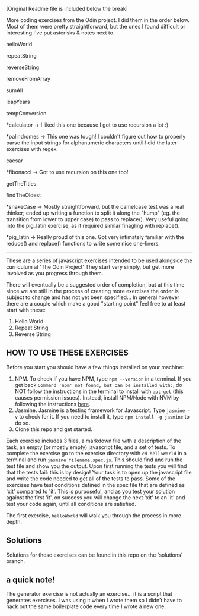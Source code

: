 [Original Readme file is included below the break]

More coding exercises from the Odin project. I did them in the order below. Most of them were pretty straightforward, but the ones I found difficult or interesting I've put asterisks & notes next to.

helloWorld

repeatString

reverseString

removeFromArray

sumAll

leapYears

tempConversion

*calculator -> I liked this one because I got to use recursion a lot :)

*palindromes -> This one was tough! I couldn't figure out how to properly parse the input strings for alphanumeric characters until I did the later exercises with regex.

caesar

*fibonacci -> Got to use recursion on this one too! 

getTheTitles

findTheOldest


*snakeCase -> Mostly straightforward, but the camelcase test was a real thinker; ended up writing a function to split it along the "hump" (eg. the transition from lower to upper case) to pass to replace(). Very useful going into the pig_latin exercise, as it required similar finagling with replace().

*pig_latin -> Really proud of this one. Got very intimately familiar with the reduce() and replace() functions to write some nice one-liners.

-----------------------------------------------------------------------------------------------------------------------------
These are a series of javascript exercises intended to be used alongside the curriculum at 'The Odin Project'  They start very simply, but get more involved as you progress through them.

There will eventually be a suggested order of completion, but at this time since we are still in the process of creating more exercises the order is subject to change and has not yet been specified... In general however there are a couple which make a good "starting point" feel free to at least start with these:

1. Hello World
1. Repeat String
1. Reverse String

## HOW TO USE THESE EXERCISES
Before you start you should have a few things installed on your machine:
1. NPM.  To check if you have NPM, type `npm --version` in a terminal. If you get back `Command 'npm' not found, but can be installed with:`, do NOT follow the instructions in the terminal to install with `apt-get` (this causes permission issues). Instead, install NPM/Node with NVM by following the instructions [here](https://github.com/TheOdinProject/curriculum/blob/master/web_development_101/installations/installing_node.md).
3. Jasmine.  Jasmine is a testing framework for Javascript.  Type `jasmine -v` to check for it.  If you need to install it, type `npm install -g jasmine` to do so.
4. Clone this repo and get started.

Each exercise includes 3 files, a markdown file with a description of the task, an empty (or mostly empty) javascript file, and a set of tests.  To complete the exercise go to the exercise directory with `cd helloWorld` in a terminal and run `jasmine filename.spec.js`.  This should find and run the test file and show you the output.  Upon first running the tests you will find that the tests fail: this is by design!  Your task is to open up the javascript file and write the code needed to get all of the tests to pass. Some of the exercises have test conditions defined in the spec file that are defined as 'xit' compared to 'it'. This is purposeful, and as you test your solution against the first 'it', on success you will change the next 'xit' to an 'it' and test your code again, until all conditions are satisfied.

The first exercise, `helloWorld` will walk you through the process in more depth.

## Solutions

Solutions for these exercises can be found in this repo on the 'solutions' branch.

## a quick note!

The generator exercise is not actually an exercise… it is a script that generates exercises. I was using it when I wrote them so I didn’t have to hack out the same boilerplate code every time I wrote a new one.
